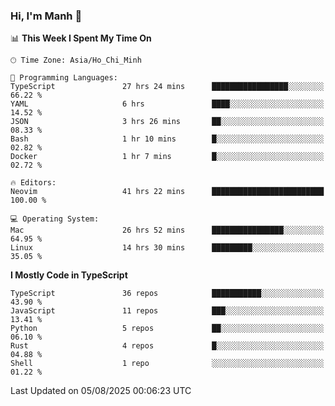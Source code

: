 ### Hi, I'm Manh 👋

<!--START_SECTION:waka-->
📊 **This Week I Spent My Time On** 

```text
🕑︎ Time Zone: Asia/Ho_Chi_Minh

💬 Programming Languages: 
TypeScript               27 hrs 24 mins      █████████████████░░░░░░░░   66.22 % 
YAML                     6 hrs               ████░░░░░░░░░░░░░░░░░░░░░   14.52 % 
JSON                     3 hrs 26 mins       ██░░░░░░░░░░░░░░░░░░░░░░░   08.33 % 
Bash                     1 hr 10 mins        █░░░░░░░░░░░░░░░░░░░░░░░░   02.82 % 
Docker                   1 hr 7 mins         █░░░░░░░░░░░░░░░░░░░░░░░░   02.72 % 

🔥 Editors: 
Neovim                   41 hrs 22 mins      █████████████████████████   100.00 % 

💻 Operating System: 
Mac                      26 hrs 52 mins      ████████████████░░░░░░░░░   64.95 % 
Linux                    14 hrs 30 mins      █████████░░░░░░░░░░░░░░░░   35.05 % 
```

**I Mostly Code in TypeScript** 

```text
TypeScript               36 repos            ███████████░░░░░░░░░░░░░░   43.90 % 
JavaScript               11 repos            ███░░░░░░░░░░░░░░░░░░░░░░   13.41 % 
Python                   5 repos             ██░░░░░░░░░░░░░░░░░░░░░░░   06.10 % 
Rust                     4 repos             █░░░░░░░░░░░░░░░░░░░░░░░░   04.88 % 
Shell                    1 repo              ░░░░░░░░░░░░░░░░░░░░░░░░░   01.22 % 
```




 Last Updated on 05/08/2025 00:06:23 UTC
<!--END_SECTION:waka-->

